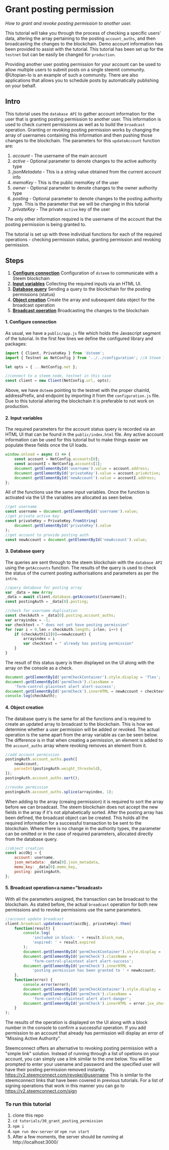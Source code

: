 # Grant posting permission

_How to grant and revoke posting permission to another user._

This tutorial will take you through the process of checking a specific users' data, altering the array pertaining to the posting `account_auths`, and then broadcasting the changes to the blockchain. Demo account information has been provided to assist with the tutorial. This tutorial has been set up for the `testnet` but can be easily be changed for `production`.

Providing another user posting permission for your account can be used to allow multiple users to submit posts on a single steemit community. @Utopian-Io is an example of such a community. There are also applications that allows you to schedule posts by automatically publishing on your behalf.

## Intro

This tutorial uses the `database API` to gather account information for the user that is granting posting permission to another user. This information is used to check current permissions as well as to build the `broadcast` operation. Granting or revoking posting permission works by changing the array of usernames containing this information and then pushing those changes to the blockchain. The parameters for this `updateAccount` function are:

1.  _account_ - The username of the main account
1.  _active_ - Optional parameter to denote changes to the active authority type
1.  _jsonMetadata_ - This is a string value obtained from the current account info
1.  _memoKey_ - This is the public memoKey of the user
1.  _owner_ - Optional parameter to denote changes to the owner authority type
1.  _posting_ - Optional parameter to denote changes to the posting authority type. This is the parameter that we will be changing in this tutorial
1.  _privateKey_ - The private `active` key of the user

The only other information required is the username of the account that the posting permission is being granted to.

The tutorial is set up with three individual functions for each of the required operations - checking permission status, granting permission and revoking permission.

## Steps

1.  [**Configure connection**](#connection) Configuration of `dsteem` to communicate with a Steem blockchain
1.  [**Input variables**](#input) Collecting the required inputs via an HTML UI.
1.  [**Database query**](#query) Sending a query to the blockchain for the posting permissions (status)
1.  [**Object creation**](#object) Create the array and subsequent data object for the broadcast operation
1.  [**Broadcast operation**](#broadcast) Broadcasting the changes to the blockchain

#### 1. Configure connection<a name="connection"></a>

As usual, we have a `public/app.js` file which holds the Javascript segment of the tutorial. In the first few lines we define the configured library and packages:

```javascript
import { Client, PrivateKey } from 'dsteem';
import { Testnet as NetConfig } from '../../configuration'; //A Steem Testnet. Replace 'Testnet' with 'Mainnet' to connect to the main Steem blockchain.

let opts = { ...NetConfig.net };

//connect to a steem node, testnet in this case
const client = new Client(NetConfig.url, opts);
```

Above, we have `dsteem` pointing to the testnet with the proper chainId, addressPrefix, and endpoint by importing it from the `configuration.js` file. Due to this tutorial altering the blockchain it is preferable to not work on production.

#### 2. Input variables<a name="input"></a>

The required parameters for the account status query is recorded via an HTML UI that can be found in the `public/index.html` file. Any active account information can be used for this tutorial but to make things easier we populate these fields once the UI loads.

```javascript
window.onload = async () => {
    const account = NetConfig.accounts[0];
    const accountI = NetConfig.accounts[1];
    document.getElementById('username').value = account.address;
    document.getElementById('privateKey').value = account.privActive;
    document.getElementById('newAccount').value = accountI.address;
};
```

All of the functions use the same input variables. Once the function is activated via the UI the variables are allocated as seen below.

```javascript
//get username
const username = document.getElementById('username').value;
//get private active key
const privateKey = PrivateKey.fromString(
    document.getElementById('privateKey').value
);
//get account to provide posting auth
const newAccount = document.getElementById('newAccount').value;
```

#### 3. Database query<a name="query"></a>

The queries are sent through to the steem blockchain with the `database API` using the `getAccounts` function. The results of the query is used to check the status of the current posting authorisations and parameters as per the `intro`.

```javascript
//query database for posting array
var _data = new Array
_data = await client.database.getAccounts([username]);
const postingAuth = _data[0].posting;

//check for username duplication
const checkAuth = _data[0].posting.account_auths;
var arrayindex = -1;
var checktext = " does not yet have posting permission"
for (var i = 0,len = checkAuth.length; i<len; i++) {
    if (checkAuth[i][0]==newAccount) {
        arrayindex = i
        var checktext = " already has posting permission"
    }
}
```

The result of this status query is then displayed on the UI along with the array on the console as a check.

```javascript
document.getElementById('permCheckContainer').style.display = 'flex';
document.getElementById('permCheck').className =
    'form-control-plaintext alert alert-success';
document.getElementById('permCheck').innerHTML = newAccount + checktext;
console.log(checkAuth);
```

#### 4. Object creation<a name="object"></a>

The database query is the same for all the functions and is required to create an updated array to broadcast to the blockchain. This is how we determine whether a user permission will be added or revoked. The actual operation is the same apart from the array variable as can be seen below. The difference is in that when creating a permission, an element is added to the `account_auths` array where revoking removes an element from it.

```javascript
//add account permission
postingAuth.account_auths.push([
    newAccount,
    parseInt(postingAuth.weight_threshold),
]);
postingAuth.account_auths.sort();

//revoke permission
postingAuth.account_auths.splice(arrayindex, 1);
```

When adding to the array (creaing permission) it is required to sort the array before we can broadcast. The steem blockchain does not accept the new fields in the array if it's not alphabetically sorted.
After the posting array has been defined, the broadcast object can be created. This holds all the required information for a successful transaction to be sent to the blockchain. Where there is no change in the authority types, the parameter can be omitted or in the case of required parameters, allocated directly from the database query.

```javascript
//object creation
const accObj = {
    account: username,
    json_metadata: _data[0].json_metadata,
    memo_key: _data[0].memo_key,
    posting: postingAuth,
};
```

#### 5. Broadcast operation<a name="broadcast></a>

With all the parameters assigned, the transaction can be broadcast to the blockchain. As stated before, the actual `broadcast` operation for both new permissions and to revoke permissions use the same parameters.

```javascript
//account update broadcast
client.broadcast.updateAccount(accObj, privateKey).then(
    function(result) {
        console.log(
            'included in block: ' + result.block_num,
            'expired: ' + result.expired
        );
        document.getElementById('permCheckContainer').style.display = 'flex';
        document.getElementById('permCheck').className =
            'form-control-plaintext alert alert-success';
        document.getElementById('permCheck').innerHTML =
            'posting permission has been granted to ' + newAccount;
    },
    function(error) {
        console.error(error);
        document.getElementById('permCheckContainer').style.display = 'flex';
        document.getElementById('permCheck').className =
            'form-control-plaintext alert alert-danger';
        document.getElementById('permCheck').innerHTML = error.jse_shortmsg;
    }
);
```

The results of the operation is displayed on the UI along with a block number in the console to confirm a successful operation. If you add permission to an account that already has permission will display an error of "Missing Active Authority".

Steemconnect offers an alternative to revoking posting permission with a "simple link" solution. Instead of running through a list of opetions on your account, you can simply use a link similar to the one below. You will be prompted to enter your usename and password and the specified user will have their posting permission removed instantly.
https://v2.steemconnect.com/revoke/@username
This is similar to the steemconnect links that have been covered in previous tutorials. For a list of signing operations that work in this manner you can go to https://v2.steemconnect.com/sign

### To run this tutorial

1.  clone this repo
1.  `cd tutorials/30_grant_posting_permission`
1.  `npm i`
1.  `npm run dev-server` or `npm run start`
1.  After a few moments, the server should be running at http://localhost:3000/
